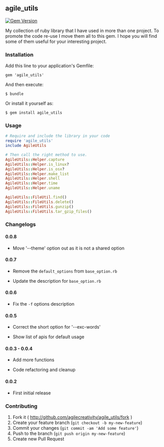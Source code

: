 ## agile_utils

[![Gem Version](https://badge.fury.io/rb/agile_utils.svg)](http://badge.fury.io/rb/agile_utils)

My collection of ruby library that I have used in more than one project.
To promote the code re-use I move them all to this gem.
I hope you will find some of them useful for your interesting project.

### Installation

Add this line to your application's Gemfile:

    gem 'agile_utils'

And then execute:

    $ bundle

Or install it yourself as:

    $ gem install agile_utils

### Usage

```rb
# Require and include the library in your code
require 'agile_utils'
include AgileUtils

# Then call the right method to use.
AgileUtils::Helper.capture
AgileUtils::Helper.is_linux?
AgileUtils::Helper.is_osx?
AgileUtils::Helper.make_list
AgileUtils::Helper.shell
AgileUtils::Helper.time
AgileUtils::Helper.uname

AgileUtils::FileUtil.find()
AgileUtils::FileUtils.delete()
AgileUtils::FileUtils.gunzip()
AgileUtils::FileUtils.tar_gzip_files()
```

### Changelogs

#### 0.0.8

- Move '--theme' option out as it is not a shared option

#### 0.0.7

- Remove the `default_options` from `base_option.rb`

- Update the description for `base_option.rb`

#### 0.0.6

- Fix the `-f` options description

#### 0.0.5

- Correct the short option for '--exc-words'

- Show list of apis for default usage

#### 0.0.3 - 0.0.4

- Add more functions

- Code refactoring and cleanup

#### 0.0.2

- First initial release

### Contributing

1. Fork it ( http://github.com/agilecreativity/agile_utils/fork )
2. Create your feature branch (`git checkout -b my-new-feature`)
3. Commit your changes (`git commit -am 'Add some feature'`)
4. Push to the branch (`git push origin my-new-feature`)
5. Create new Pull Request

